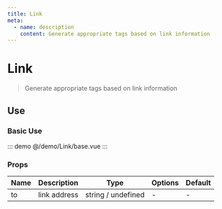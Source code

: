 ```yaml
---
title: Link
meta:
  - name: description
    content: Generate appropriate tags based on link information
---
```


# Link

> Generate appropriate tags based on link information

## Use

### Basic Use

::: demo
@/demo/Link/base.vue
:::

### Props

| Name | Description  | Type               | Options | Default |
| ---- | ------------ | ------------------ | ------- | ------- |
| to   | link address | string / undefined | -       | -       |
